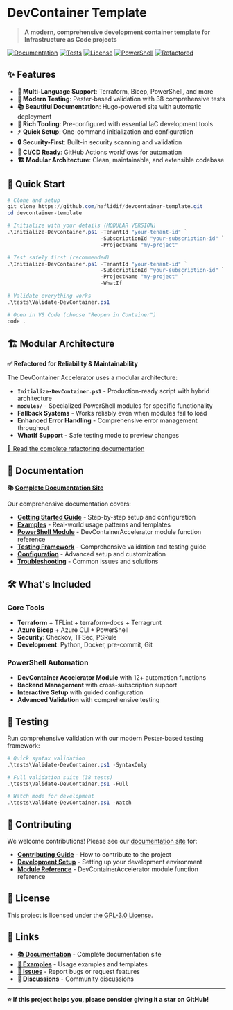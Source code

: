 # DevContainer Template

> **A modern, comprehensive development container template for Infrastructure as Code projects**

[![Documentation](https://img.shields.io/badge/docs-Hugo%20Site-blue?style=flat-square)](https://haflidif.github.io/devcontainer-template/)
[![Tests](https://img.shields.io/badge/tests-38%20passing-success?style=flat-square)](#testing)
[![License](https://img.shields.io/badge/license-GPL--3.0-green?style=flat-square)](LICENSE)
[![PowerShell](https://img.shields.io/badge/PowerShell-7.0+-blue?style=flat-square)](#)
[![Refactored](https://img.shields.io/badge/status-Modular%20✅-brightgreen?style=flat-square)](#modular-architecture)

## ✨ Features

- **🐳 Multi-Language Support**: Terraform, Bicep, PowerShell, and more
- **🧪 Modern Testing**: Pester-based validation with 38 comprehensive tests
- **📚 Beautiful Documentation**: Hugo-powered site with automatic deployment
- **🔧 Rich Tooling**: Pre-configured with essential IaC development tools
- **⚡ Quick Setup**: One-command initialization and configuration
- **🔒 Security-First**: Built-in security scanning and validation
- **🚀 CI/CD Ready**: GitHub Actions workflows for automation
- **🏗️ Modular Architecture**: Clean, maintainable, and extensible codebase

## 🚀 Quick Start

```powershell
# Clone and setup
git clone https://github.com/haflidif/devcontainer-template.git
cd devcontainer-template

# Initialize with your details (MODULAR VERSION)
.\Initialize-DevContainer.ps1 -TenantId "your-tenant-id" `
                              -SubscriptionId "your-subscription-id" `
                              -ProjectName "my-project"

# Test safely first (recommended)
.\Initialize-DevContainer.ps1 -TenantId "your-tenant-id" `
                              -SubscriptionId "your-subscription-id" `
                              -ProjectName "my-project" `
                              -WhatIf

# Validate everything works
.\tests\Validate-DevContainer.ps1

# Open in VS Code (choose "Reopen in Container")
code .
```

## 🏗️ Modular Architecture

**✅ Refactored for Reliability & Maintainability**

The DevContainer Accelerator uses a modular architecture:

- **`Initialize-DevContainer.ps1`** - Production-ready script with hybrid architecture
- **`modules/`** - Specialized PowerShell modules for specific functionality
- **Fallback Systems** - Works reliably even when modules fail to load
- **Enhanced Error Handling** - Comprehensive error management throughout
- **WhatIf Support** - Safe testing mode to preview changes

[📖 Read the complete refactoring documentation](docs/MODULAR_REFACTORING.md)

## 📖 Documentation

**📚 [Complete Documentation Site](https://haflidif.github.io/devcontainer-template/)**

Our comprehensive documentation covers:

- **[Getting Started Guide](https://haflidif.github.io/devcontainer-template/docs/getting-started/)** - Step-by-step setup and configuration
- **[Examples](https://haflidif.github.io/devcontainer-template/docs/examples/)** - Real-world usage patterns and templates
- **[PowerShell Module](https://haflidif.github.io/devcontainer-template/docs/api/)** - DevContainerAccelerator module function reference
- **[Testing Framework](https://haflidif.github.io/devcontainer-template/docs/testing/)** - Comprehensive validation and testing guide
- **[Configuration](https://haflidif.github.io/devcontainer-template/docs/configuration/)** - Advanced setup and customization
- **[Troubleshooting](https://haflidif.github.io/devcontainer-template/docs/troubleshooting/)** - Common issues and solutions

## 🛠️ What's Included

### Core Tools
- **Terraform** + TFLint + terraform-docs + Terragrunt
- **Azure Bicep** + Azure CLI + PowerShell
- **Security**: Checkov, TFSec, PSRule
- **Development**: Python, Docker, pre-commit, Git

### PowerShell Automation
- **DevContainer Accelerator Module** with 12+ automation functions
- **Backend Management** with cross-subscription support
- **Interactive Setup** with guided configuration
- **Advanced Validation** with comprehensive testing

## 🧪 Testing

Run comprehensive validation with our modern Pester-based testing framework:

```powershell
# Quick syntax validation
.\tests\Validate-DevContainer.ps1 -SyntaxOnly

# Full validation suite (38 tests)
.\tests\Validate-DevContainer.ps1 -Full

# Watch mode for development
.\tests\Validate-DevContainer.ps1 -Watch
```

## 🤝 Contributing

We welcome contributions! Please see our [documentation site](https://haflidif.github.io/devcontainer-template/) for:

- **[Contributing Guide](https://haflidif.github.io/devcontainer-template/docs/contributing/)** - How to contribute to the project
- **[Development Setup](https://haflidif.github.io/devcontainer-template/docs/development/)** - Setting up your development environment
- **[Module Reference](https://haflidif.github.io/devcontainer-template/docs/api/)** - DevContainerAccelerator module function reference

## 📄 License

This project is licensed under the [GPL-3.0 License](LICENSE).

## 🔗 Links

- **[📚 Documentation](https://haflidif.github.io/devcontainer-template/)** - Complete documentation site
- **[🚀 Examples](https://haflidif.github.io/devcontainer-template/docs/examples/)** - Usage examples and templates
- **[🐛 Issues](https://github.com/haflidif/devcontainer-template/issues)** - Report bugs or request features
- **[💬 Discussions](https://github.com/haflidif/devcontainer-template/discussions)** - Community discussions

---

**⭐ If this project helps you, please consider giving it a star on GitHub!**
